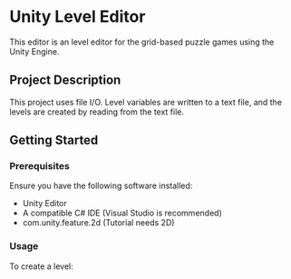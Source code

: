 # Unity Level Editor
This editor is an level editor for the grid-based puzzle games using the Unity Engine.

## Project Description
This project uses file I/O. Level variables are written to a text file, and the levels are created by reading from the text file.

## Getting Started

### Prerequisites

Ensure you have the following software installed:
- Unity Editor
- A compatible C# IDE (Visual Studio is recommended)
- com.unity.feature.2d (Tutorial needs 2D)

### Usage

To create a level:
